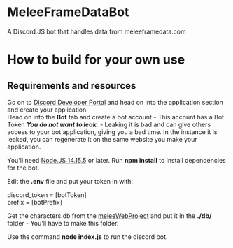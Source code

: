 # MeleeFrameDataBot
A Discord.JS bot that handles data from meleeframedata.com


# How to build for your own use

## Requirements and resources

Go on to [Discord Developer Portal](https://discord.com/developers/) and head on into the application section and create your application.  
Head on into the **Bot** tab and create a bot account - This account has a Bot Token ***You do not want to leak.*** - Leaking it is bad and can give others access to your bot application, giving you a bad time. In the instance it is leaked, you can regenerate it on the same website you make your application.  

You'll need [Node.JS 14.15.5](https://nodejs.org/en/) or later. Run **npm install** to install dependencies for the bot.

Edit the **.env** file and put your token in with:

discord_token = [botToken]  
prefix = [botPrefix]

Get the characters.db from the [meleeWebProject](https://github.com/mitchhit234/meleeWebProject) and put it in the **./db/** folder - You'll have to make this folder.  

Use the command **node index.js** to run the discord bot. 
